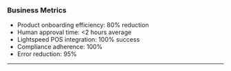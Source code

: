 ### Business Metrics
- Product onboarding efficiency: 80% reduction
- Human approval time: <2 hours average
- Lightspeed POS integration: 100% success
- Compliance adherence: 100%
- Error reduction: 95%

---

